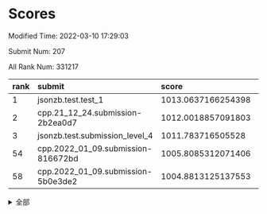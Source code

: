# Scores

Modified Time: 2022-03-10 17:29:03

Submit Num: 207

All Rank Num: 331217

| rank |               submit               |       score        |       sigma        | pk_num |
| :--- | :--------------------------------- | :----------------- | :----------------- | :----- |
| 1    | jsonzb.test.test_1                 | 1013.0637166254398 | 0.7949217307976807 | 6397   |
| 2    | cpp.21_12_24.submission-2b2ea0d7   | 1012.0018857091803 | 0.7845687147690492 | 6400   |
| 3    | jsonzb.test.submission_level_4     | 1011.783716505528  | 0.77439948622483   | 6401   |
| 54   | cpp.2022_01_09.submission-816672bd | 1005.8085312071406 | 0.7187947594600386 | 6401   |
| 58   | cpp.2022_01_09.submission-5b0e3de2 | 1004.8813125137553 | 0.7056038404103424 | 6398   |


<details>
<summary>全部</summary>

| rank |                 submit                 |       score        |       sigma        | pk_num |
| :--- | :------------------------------------- | :----------------- | :----------------- | :----- |
| 1    | jsonzb.test.test_1                     | 1013.0637166254398 | 0.7949217307976807 | 6397   |
| 2    | cpp.21_12_24.submission-2b2ea0d7       | 1012.0018857091803 | 0.7845687147690492 | 6400   |
| 3    | jsonzb.test.submission_level_4         | 1011.783716505528  | 0.77439948622483   | 6401   |
| 4    | gobigger.level_3.submission_level_3_25 | 1011.5616377765805 | 0.7948678344765249 | 6401   |
| 5    | gobigger.level_3.submission_level_3_46 | 1011.343051879548  | 0.7653271795508009 | 6405   |
| 6    | gobigger.level_3.submission_level_3_49 | 1011.2589353598123 | 0.7728011805361396 | 6396   |
| 7    | gobigger.level_3.submission_level_3_23 | 1011.2076047192882 | 0.752533738272803  | 6400   |
| 8    | gobigger.level_3.submission_level_3_1  | 1011.1696003721808 | 0.7817891885657781 | 6391   |
| 9    | gobigger.level_3.submission_level_3_41 | 1011.0781292525919 | 0.7735600084582491 | 6399   |
| 10   | gobigger.level_3.submission_level_3_8  | 1011.0540232487057 | 0.750554794728618  | 6404   |
| 11   | gobigger.level_3.submission_level_3_17 | 1010.9885856051454 | 0.7610580352920435 | 6399   |
| 12   | gobigger.level_3.submission_level_3_14 | 1010.9707231141266 | 0.7665292823518775 | 6393   |
| 13   | gobigger.level_3.submission_level_3_45 | 1010.7409216871624 | 0.7752023964844997 | 6406   |
| 14   | gobigger.level_3.submission_level_3_44 | 1010.6669558382092 | 0.7555946598733553 | 6395   |
| 15   | gobigger.level_3.submission_level_3_48 | 1010.6417230021628 | 0.7698197520780231 | 6396   |
| 16   | gobigger.level_3.submission_level_3_11 | 1010.4639546043503 | 0.765496003971417  | 6406   |
| 17   | gobigger.level_3.submission_level_3_38 | 1010.4518644511629 | 0.7490914148067775 | 6402   |
| 18   | gobigger.level_3.submission_level_3_16 | 1010.4150267952895 | 0.7411695765257724 | 6394   |
| 19   | gobigger.level_3.submission_level_3_26 | 1010.3196417748387 | 0.7755564404904078 | 6399   |
| 20   | gobigger.level_3.submission_level_3_6  | 1010.2414018197096 | 0.7522093076145132 | 6403   |
| 21   | gobigger.level_3.submission_level_3_43 | 1010.199254102565  | 0.7623142945118956 | 6404   |
| 22   | gobigger.level_3.submission_level_3_0  | 1010.1677456487214 | 0.7668436781052179 | 6400   |
| 23   | gobigger.level_3.submission_level_3_12 | 1010.1523457706273 | 0.7715071005918043 | 6403   |
| 24   | gobigger.level_3.submission_level_3_21 | 1010.1243168536517 | 0.7706769494911737 | 6399   |
| 25   | gobigger.level_3.submission_level_3_5  | 1010.0512508676544 | 0.7597937289094772 | 6405   |
| 26   | gobigger.level_3.submission_level_3_4  | 1009.9878217915376 | 0.7578179081957972 | 6406   |
| 27   | gobigger.level_3.submission_level_3_40 | 1009.9780841790051 | 0.7744384120839731 | 6397   |
| 28   | gobigger.level_3.submission_level_3_31 | 1009.9622134416344 | 0.7640202924524405 | 6400   |
| 29   | gobigger.level_3.submission_level_3_2  | 1009.9442715709656 | 0.7413237815475713 | 6396   |
| 30   | gobigger.level_3.submission_level_3_13 | 1009.8652471691372 | 0.7522835600674521 | 6400   |
| 31   | gobigger.level_3.submission_level_3_30 | 1009.8298286128593 | 0.7685892567907505 | 6399   |
| 32   | gobigger.level_3.submission_level_3_22 | 1009.7472168024491 | 0.7523175235615953 | 6400   |
| 33   | gobigger.level_3.submission_level_3_32 | 1009.7049259971142 | 0.7547706113225269 | 6398   |
| 34   | gobigger.level_3.submission_level_3_42 | 1009.700564134868  | 0.7623539911678798 | 6399   |
| 35   | gobigger.level_3.submission_level_3_15 | 1009.6588071314154 | 0.7633804933077906 | 6397   |
| 36   | gobigger.level_3.submission_level_3_9  | 1009.6505590327328 | 0.7395038567795286 | 6402   |
| 37   | gobigger.level_3.submission_level_3_29 | 1009.640684452214  | 0.7580529676985328 | 6395   |
| 38   | gobigger.level_3.submission_level_3_39 | 1009.5860203372615 | 0.7424815850409849 | 6406   |
| 39   | gobigger.level_3.submission_level_3_7  | 1009.5852412701289 | 0.747356886287085  | 6404   |
| 40   | gobigger.level_3.submission_level_3_37 | 1009.5602701293244 | 0.7795258152716373 | 6403   |
| 41   | gobigger.level_3.submission_level_3_28 | 1009.5204999837916 | 0.7393802235350567 | 6401   |
| 42   | gobigger.level_3.submission_level_3_10 | 1009.5139226150966 | 0.7482657910347548 | 6402   |
| 43   | gobigger.level_3.submission_level_3_19 | 1009.4932848040856 | 0.7767430958892407 | 6397   |
| 44   | gobigger.level_3.submission_level_3_36 | 1009.401910753832  | 0.7643267184800239 | 6399   |
| 45   | gobigger.level_3.submission_level_3_35 | 1009.3231463731337 | 0.7595766141820864 | 6396   |
| 46   | gobigger.level_3.submission_level_3_24 | 1009.0654693396933 | 0.7307364300976646 | 6403   |
| 47   | gobigger.level_3.submission_level_3_27 | 1009.057312167314  | 0.7643838318179161 | 6407   |
| 48   | gobigger.level_3.submission_level_3_18 | 1008.9446501740962 | 0.749210713261882  | 6401   |
| 49   | gobigger.level_3.submission_level_3_34 | 1008.9415061836459 | 0.7452032574722345 | 6399   |
| 50   | gobigger.level_3.submission_level_3_33 | 1008.687878318712  | 0.7456398221373507 | 6399   |
| 51   | gobigger.level_3.submission_level_3_47 | 1008.6145772688168 | 0.755407917889851  | 6403   |
| 52   | gobigger.level_3.submission_level_3_20 | 1008.5606344894169 | 0.7353801541581739 | 6404   |
| 53   | gobigger.level_3.submission_level_3_3  | 1008.1967171391872 | 0.7630005374004221 | 6399   |
| 54   | cpp.2022_01_09.submission-816672bd     | 1005.8085312071406 | 0.7187947594600386 | 6401   |
| 55   | gobigger.level_1.submission_level_1_26 | 1005.501828242806  | 0.7289073790268212 | 6397   |
| 56   | gobigger.level_1.submission_level_1_39 | 1005.0339593193714 | 0.7243206046080721 | 6402   |
| 57   | gobigger.level_1.submission_level_1_16 | 1004.9617139718465 | 0.7327482797769997 | 6401   |
| 58   | cpp.2022_01_09.submission-5b0e3de2     | 1004.8813125137553 | 0.7056038404103424 | 6398   |
| 59   | gobigger.level_1.submission_level_1_49 | 1004.8547770988049 | 0.708229462950469  | 6401   |
| 60   | gobigger.level_1.submission_level_1_37 | 1004.5303395093307 | 0.730787896790921  | 6397   |
| 61   | gobigger.level_1.submission_level_1_6  | 1004.3931947669969 | 0.7180339496417114 | 6398   |
| 62   | gobigger.level_1.submission_level_1_19 | 1004.3064229779714 | 0.7245713701642974 | 6402   |
| 63   | gobigger.level_1.submission_level_1_29 | 1004.2565137629764 | 0.7187967812099654 | 6397   |
| 64   | gobigger.level_1.submission_level_1_12 | 1004.167745046372  | 0.7219690312146261 | 6402   |
| 65   | gobigger.level_1.submission_level_1_18 | 1004.1604803063182 | 0.7098220895622331 | 6402   |
| 66   | gobigger.level_1.submission_level_1_46 | 1004.0939188680078 | 0.7283212738684226 | 6400   |
| 67   | gobigger.level_1.submission_level_1_15 | 1004.0640909847182 | 0.7156027860979605 | 6399   |
| 68   | gobigger.level_1.submission_level_1_4  | 1004.0433948803682 | 0.7156429869005385 | 6402   |
| 69   | gobigger.level_1.submission_level_1_9  | 1004.0372529453041 | 0.71666679936981   | 6403   |
| 70   | gobigger.level_1.submission_level_1_25 | 1004.0099714148928 | 0.7271820993160772 | 6402   |
| 71   | gobigger.level_1.submission_level_1_17 | 1003.9727622369437 | 0.71373278532298   | 6398   |
| 72   | gobigger.level_1.submission_level_1_44 | 1003.9346201940068 | 0.7228212827892927 | 6400   |
| 73   | gobigger.level_1.submission_level_1_21 | 1003.8715867818852 | 0.7175159219882603 | 6399   |
| 74   | gobigger.level_1.submission_level_1_11 | 1003.8197686071207 | 0.7069901016806323 | 6400   |
| 75   | gobigger.level_1.submission_level_1_35 | 1003.7667545018019 | 0.7043998437763626 | 6403   |
| 76   | gobigger.level_1.submission_level_1_20 | 1003.7474363220718 | 0.7113711253841472 | 6395   |
| 77   | gobigger.level_1.submission_level_1_42 | 1003.738487209797  | 0.7194580925871893 | 6404   |
| 78   | gobigger.level_1.submission_level_1_2  | 1003.668516198664  | 0.7354777085480139 | 6403   |
| 79   | gobigger.level_1.submission_level_1_43 | 1003.6655642378232 | 0.7038651702450461 | 6401   |
| 80   | gobigger.level_1.submission_level_1_13 | 1003.4492997600628 | 0.7164929299766188 | 6402   |
| 81   | gobigger.level_1.submission_level_1_5  | 1003.2926731331468 | 0.7108563649665259 | 6402   |
| 82   | gobigger.level_1.submission_level_1_45 | 1003.2876471344655 | 0.7111378615227848 | 6395   |
| 83   | gobigger.level_1.submission_level_1_32 | 1003.2798610095006 | 0.7228941212134289 | 6401   |
| 84   | gobigger.level_1.submission_level_1_36 | 1003.2432431618851 | 0.7198828289090645 | 6400   |
| 85   | gobigger.level_1.submission_level_1_28 | 1003.2295805549776 | 0.7126143044583775 | 6400   |
| 86   | gobigger.level_1.submission_level_1_33 | 1003.1729398224486 | 0.7157229850949015 | 6400   |
| 87   | gobigger.level_1.submission_level_1_30 | 1003.1528064780734 | 0.7185122209065049 | 6401   |
| 88   | gobigger.level_1.submission_level_1_7  | 1003.0880355698642 | 0.7079543105971546 | 6404   |
| 89   | gobigger.level_1.submission_level_1_8  | 1003.0748935600461 | 0.716563171244576  | 6398   |
| 90   | gobigger.level_1.submission_level_1_14 | 1003.0625588869273 | 0.7183919495612423 | 6405   |
| 91   | gobigger.level_1.submission_level_1_27 | 1003.0466368316457 | 0.7331364508567544 | 6399   |
| 92   | gobigger.level_1.submission_level_1_41 | 1003.0216131445717 | 0.7098277580634471 | 6398   |
| 93   | gobigger.level_1.submission_level_1_3  | 1002.8624906008723 | 0.725409775714673  | 6403   |
| 94   | gobigger.level_1.submission_level_1_31 | 1002.8206261606707 | 0.7210888390277252 | 6403   |
| 95   | gobigger.level_1.submission_level_1_23 | 1002.8156420811667 | 0.7141402591754125 | 6399   |
| 96   | gobigger.level_1.submission_level_1_48 | 1002.7957903706745 | 0.7118057202492593 | 6404   |
| 97   | gobigger.level_1.submission_level_1_1  | 1002.7844832212912 | 0.7194536091099684 | 6398   |
| 98   | gobigger.level_1.submission_level_1_34 | 1002.7082508015778 | 0.7154973879237967 | 6399   |
| 99   | gobigger.level_1.submission_level_1_10 | 1002.3904451530404 | 0.7124046749697408 | 6398   |
| 100  | gobigger.level_1.submission_level_1_22 | 1002.3904386108422 | 0.7152129343455438 | 6403   |
| 101  | gobigger.level_1.submission_level_1_40 | 1002.2196483712265 | 0.7084964227499486 | 6403   |
| 102  | gobigger.level_1.submission_level_1_47 | 1002.1912764029921 | 0.7127106133622653 | 6397   |
| 103  | gobigger.level_1.submission_level_1_0  | 1002.1085588783026 | 0.7150912194472864 | 6403   |
| 104  | gobigger.level_1.submission_level_1_38 | 1001.9745209040495 | 0.7092754935160043 | 6397   |
| 105  | gobigger.level_1.submission_level_1_24 | 1001.9361707977791 | 0.714785046612408  | 6397   |
| 106  | gobigger.random.submission_random_15   | 997.3067628362679  | 0.7168799385617937 | 6400   |
| 107  | gobigger.random.submission_random_43   | 997.0461168491603  | 0.7082311416276864 | 6396   |
| 108  | gobigger.random.submission_random_11   | 997.0249387996533  | 0.7125444771990693 | 6399   |
| 109  | gobigger.random.submission_random_0    | 996.9551177178727  | 0.7024991397771104 | 6407   |
| 110  | gobigger.random.submission_random_32   | 996.8835073622097  | 0.7172494849147969 | 6392   |
| 111  | gobigger.random.submission_random_22   | 996.7941944125408  | 0.7107345133403976 | 6403   |
| 112  | gobigger.random.submission_random_5    | 996.7755146821727  | 0.7164353825259864 | 6400   |
| 113  | gobigger.random.submission_random_49   | 996.6493343413533  | 0.7069282345895055 | 6399   |
| 114  | gobigger.random.submission_random_33   | 996.6455237389914  | 0.7028192396182921 | 6398   |
| 115  | gobigger.random.submission_random_46   | 996.6088744614109  | 0.7193742237836037 | 6400   |
| 116  | gobigger.random.submission_random_25   | 996.5998679539816  | 0.700453211130467  | 6399   |
| 117  | gobigger.random.submission_random_12   | 996.4999533647152  | 0.7074584129680029 | 6404   |
| 118  | gobigger.random.submission_random_13   | 996.429351490294   | 0.7109122937196685 | 6396   |
| 119  | gobigger.random.submission_random_30   | 996.4041132975119  | 0.7291095781658633 | 6400   |
| 120  | gobigger.random.submission_random_31   | 996.393412396397   | 0.6988810391884285 | 6403   |
| 121  | gobigger.random.submission_random_41   | 996.3152135156334  | 0.7062640813056342 | 6402   |
| 122  | gobigger.random.submission_random_17   | 996.183048174455   | 0.7186257257751475 | 6399   |
| 123  | gobigger.random.submission_random_2    | 996.1797807321466  | 0.709333840238807  | 6405   |
| 124  | gobigger.random.submission_random_38   | 996.1626362144647  | 0.7197726039780141 | 6405   |
| 125  | gobigger.random.submission_random_27   | 996.1584547309819  | 0.7137867118015687 | 6402   |
| 126  | gobigger.random.submission_random_24   | 996.1403902557199  | 0.7313378817168972 | 6407   |
| 127  | gobigger.random.submission_random_45   | 996.1318244154957  | 0.6972677345459107 | 6399   |
| 128  | gobigger.random.submission_random_7    | 996.1211113544074  | 0.7095467972510234 | 6399   |
| 129  | gobigger.random.submission_random_6    | 996.1035508926611  | 0.7135102718245725 | 6397   |
| 130  | gobigger.random.submission_random_48   | 996.0875454789208  | 0.7157016460471657 | 6401   |
| 131  | gobigger.random.submission_random_9    | 995.9946921837472  | 0.7102362605406584 | 6399   |
| 132  | gobigger.random.submission_random_37   | 995.9673008690688  | 0.6984166216866582 | 6401   |
| 133  | gobigger.random.submission_random_18   | 995.936204077532   | 0.7089758756376209 | 6404   |
| 134  | gobigger.random.submission_random_19   | 995.9050065194725  | 0.7092905195668211 | 6402   |
| 135  | gobigger.random.submission_random_26   | 995.8462319573799  | 0.7074415567336719 | 6398   |
| 136  | gobigger.random.submission_random_47   | 995.8342884604236  | 0.6997482886453359 | 6398   |
| 137  | gobigger.random.submission_random_36   | 995.833550440542   | 0.7245660699097197 | 6401   |
| 138  | gobigger.random.submission_random_40   | 995.832664762346   | 0.7250374149133813 | 6399   |
| 139  | gobigger.random.submission_random_42   | 995.813174206089   | 0.7082878347045537 | 6402   |
| 140  | gobigger.random.submission_random_8    | 995.7490085341165  | 0.7104305553157103 | 6401   |
| 141  | gobigger.random.submission_random_44   | 995.7146218402227  | 0.7285036086722744 | 6398   |
| 142  | gobigger.random.submission_random_3    | 995.5886871407859  | 0.7244884655155592 | 6402   |
| 143  | gobigger.random.submission_random_16   | 995.5775479445117  | 0.707995280912909  | 6402   |
| 144  | gobigger.random.submission_random_29   | 995.5387578209164  | 0.7076237148843063 | 6401   |
| 145  | gobigger.random.submission_random_14   | 995.5037602832085  | 0.7104296644821932 | 6397   |
| 146  | gobigger.random.submission_random_1    | 995.3790757161557  | 0.7089345274500125 | 6396   |
| 147  | gobigger.random.submission_random_20   | 995.3205391730501  | 0.7078274537208415 | 6401   |
| 148  | gobigger.random.submission_random_4    | 995.3145327964589  | 0.7025816247549782 | 6395   |
| 149  | gobigger.random.submission_random_21   | 995.3128727212734  | 0.7130359956417969 | 6401   |
| 150  | gobigger.random.submission_random_23   | 995.2617645524433  | 0.711236460650737  | 6401   |
| 151  | gobigger.random.submission_random_39   | 995.0112562054998  | 0.7079159644621748 | 6396   |
| 152  | gobigger.random.submission_random_35   | 994.768196655056   | 0.733121940576686  | 6406   |
| 153  | gobigger.random.submission_random_34   | 994.6586234951534  | 0.7200420637288296 | 6403   |
| 154  | gobigger.random.submission_random_10   | 994.5378021753527  | 0.7149402097623492 | 6404   |
| 155  | gobigger.random.submission_random_28   | 993.6307827164704  | 0.7216016097980824 | 6404   |
| 156  | gobigger.level_2.submission_level_2_2  | 993.5030904597197  | 0.7381143726117999 | 6401   |
| 157  | gobigger.level_2.submission_level_2_41 | 993.5025402276436  | 0.7283298433475289 | 6395   |
| 158  | gobigger.level_2.submission_level_2_5  | 993.292691988858   | 0.7569407415344814 | 6402   |
| 159  | gobigger.level_2.submission_level_2_27 | 993.227939026385   | 0.7342832906386657 | 6398   |
| 160  | gobigger.level_2.submission_level_2_8  | 993.1999007871158  | 0.7277302067410116 | 6399   |
| 161  | gobigger.level_2.submission_level_2_11 | 993.1239549647114  | 0.7421865900587211 | 6393   |
| 162  | gobigger.level_2.submission_level_2_20 | 993.090704189707   | 0.7516425115950824 | 6399   |
| 163  | gobigger.level_2.submission_level_2_19 | 993.0553062623637  | 0.741973152221247  | 6397   |
| 164  | gobigger.level_2.submission_level_2_32 | 993.0327942000674  | 0.7384598665647935 | 6401   |
| 165  | gobigger.level_2.submission_level_2_44 | 992.9818071035999  | 0.7431486505572616 | 6400   |
| 166  | gobigger.level_2.submission_level_2_48 | 992.980974326894   | 0.7480812914684742 | 6400   |
| 167  | gobigger.level_2.submission_level_2_33 | 992.9775341327902  | 0.7459164925405636 | 6404   |
| 168  | gobigger.level_2.submission_level_2_18 | 992.8775214836086  | 0.7404653223266557 | 6401   |
| 169  | gobigger.level_2.submission_level_2_49 | 992.8476602066037  | 0.7384279067208398 | 6403   |
| 170  | gobigger.level_2.submission_level_2_3  | 992.643112492905   | 0.7353216234629942 | 6398   |
| 171  | gobigger.level_2.submission_level_2_22 | 992.6055859278837  | 0.7422907845780433 | 6409   |
| 172  | gobigger.level_2.submission_level_2_30 | 992.5234057036156  | 0.765761570885297  | 6398   |
| 173  | gobigger.level_2.submission_level_2_9  | 992.2758826346275  | 0.7294941285559148 | 6402   |
| 174  | gobigger.level_2.submission_level_2_36 | 992.25200406295    | 0.7489619993353475 | 6401   |
| 175  | gobigger.level_2.submission_level_2_4  | 992.2107675855236  | 0.7300647431911667 | 6396   |
| 176  | gobigger.level_2.submission_level_2_12 | 992.1687925900993  | 0.7432238369486956 | 6398   |
| 177  | gobigger.level_2.submission_level_2_16 | 992.1672121742238  | 0.748509749955161  | 6395   |
| 178  | gobigger.level_2.submission_level_2_7  | 992.1393178372917  | 0.7508813095226236 | 6402   |
| 179  | gobigger.level_2.submission_level_2_39 | 992.119264074265   | 0.74540728280963   | 6406   |
| 180  | gobigger.level_2.submission_level_2_6  | 991.9220129508154  | 0.7423049265613118 | 6395   |
| 181  | gobigger.level_2.submission_level_2_25 | 991.8303104999039  | 0.7440343101431127 | 6401   |
| 182  | gobigger.level_2.submission_level_2_10 | 991.7413845333907  | 0.74316406068725   | 6402   |
| 183  | gobigger.level_2.submission_level_2_46 | 991.6412481600647  | 0.756334438878445  | 6398   |
| 184  | gobigger.level_2.submission_level_2_40 | 991.5776492271842  | 0.7489029462267381 | 6401   |
| 185  | gobigger.level_2.submission_level_2_38 | 991.4925560829314  | 0.7560184087322368 | 6403   |
| 186  | gobigger.level_2.submission_level_2_23 | 991.4750247259344  | 0.7344598091133063 | 6402   |
| 187  | gobigger.level_2.submission_level_2_24 | 991.453883317461   | 0.743686774270238  | 6403   |
| 188  | gobigger.level_2.submission_level_2_0  | 991.4158071794462  | 0.7762361979879792 | 6397   |
| 189  | gobigger.level_2.submission_level_2_37 | 991.3802945226215  | 0.7615102924515608 | 6402   |
| 190  | gobigger.level_2.submission_level_2_15 | 991.2547393526999  | 0.7578491532611593 | 6404   |
| 191  | gobigger.level_2.submission_level_2_43 | 991.1916551090828  | 0.754511860208163  | 6398   |
| 192  | gobigger.level_2.submission_level_2_34 | 991.1536975177047  | 0.735310543241596  | 6399   |
| 193  | gobigger.level_2.submission_level_2_21 | 991.1142944499729  | 0.7840142304406391 | 6405   |
| 194  | gobigger.level_2.submission_level_2_45 | 991.0923497935197  | 0.7741708959988303 | 6400   |
| 195  | gobigger.level_2.submission_level_2_14 | 991.0634914824346  | 0.7410560740376908 | 6396   |
| 196  | gobigger.level_2.submission_level_2_1  | 991.0438778880932  | 0.7597493472798902 | 6405   |
| 197  | gobigger.level_2.submission_level_2_31 | 990.9825383855134  | 0.7477479686912675 | 6401   |
| 198  | gobigger.level_2.submission_level_2_17 | 990.9637021358656  | 0.7764360910243916 | 6398   |
| 199  | gobigger.level_2.submission_level_2_47 | 990.8702019252665  | 0.7575491856674172 | 6403   |
| 200  | gobigger.level_2.submission_level_2_26 | 990.8434118338287  | 0.7747415413900406 | 6400   |
| 201  | gobigger.level_2.submission_level_2_29 | 990.7062218454972  | 0.7701870763836798 | 6405   |
| 202  | gobigger.level_2.submission_level_2_28 | 990.5374633832143  | 0.7744008272475434 | 6398   |
| 203  | gobigger.level_2.submission_level_2_42 | 990.3362344231667  | 0.7643619564847304 | 6405   |
| 204  | gobigger.level_2.submission_level_2_35 | 990.2618742525068  | 0.7651699917454162 | 6402   |
| 205  | gobigger.level_2.submission_level_2_13 | 990.0861052876022  | 0.7678165147557576 | 6397   |
| 206  | gobigger.none.submission_none_0        | 977.6209738316916  | 1.2658088590645151 | 6403   |
| 207  | gobigger.none.submission_none_1        | 976.44445068295    | 1.318609928442829  | 6400   |

</details>